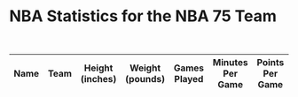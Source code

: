 <h1>NBA Statistics for the NBA 75 Team</h1>
<br>

<html>
<body>

<script>
  var requestOptions = {
    method: 'GET',
    redirect: 'follow'
  };

  fetch("https://tri3dev.duckdns.org/api/nbastats", requestOptions)
    .then(response => response.json())
    .then(data => {
      const table = document.getElementById("sportsTable");
      const tbody = document.createElement("tbody");

      data.forEach(player => {
        const row = document.createElement("tr");

        // Iterate over each property and create a table cell (td) for it
        for (const key in player) {
          const cell = document.createElement("td");
          cell.innerText = player[key];
          row.appendChild(cell);
        }

        tbody.appendChild(row);
      });

      table.appendChild(tbody);
    })
    .catch(error => console.log('error', error));

  // Rest of the code...
</script>

  <!-- defines the tableID that is going to be referred to later in this segment -->
  <table id="sportsTable">
    <thead>
        <tr>
            <!-- these are the sortTable functions for each of the columns. the onclick triggers a sorting response on selecting the column header. -->
            <th onclick="sortTable('name')">Name</th>
            <th onclick="sortTable('team')">Team</th>
            <th onclick="sortTable('height (inches)')">Height (inches)</th>
            <th onclick="sortTable('weight (pounds)')">Weight (pounds)</th>
            <th onclick="sortTable('games played')">Games Played</th>
            <th onclick="sortTable('minutes per game')">Minutes Per Game</th>
            <th onclick="sortTable('points per game')">Points Per Game</th>
            <th onclick="sortTable('fg percent')">FG Percent</th>
            <th onclick="sortTable('three percent')">Three Percent</th>
            <th onclick="sortTable('ft percent')">FT Percent</th>
            <th onclick="sortTable('offensive rebounds')">Offensive Rebounds</th>
            <th onclick="sortTable('defensive rebounds')">Defensive Rebounds</th>
            <th onclick="sortTable('assists per game')">Assists Per Game</th>
            <th onclick="sortTable('steals per game')">Steals Per Game</th>
            <th onclick="sortTable('blocks per game')">Blocks Per Game</th>
        </tr>
    </thead>
  </table>

<script>
    // sortTable function meant to sort based on each column header
    function sortTable(columnName) {
        const table = document.getElementById('sportsTable');
        // constant calls the tableID previously defined
        const rows = Array.from(table.tBodies[0].getElementsByTagName('tr'));
        const headerRow = table.getElementsByTagName('thead')[0].getElementsByTagName('tr')[0];
        const isAscending = !headerRow.classList.contains('asc');
        // very important line. the asc class helps the function decide whether or not the column is going to be sorted in an ascending or descending order. 

        rows.sort((rowA, rowB) => {
            // Get the cell values of the selected column for comparison
            let cellA = rowA.querySelector(`td:nth-child(${getColumnIndex(columnName)})`).innerText;
            let cellB = rowB.querySelector(`td:nth-child(${getColumnIndex(columnName)})`).innerText;
            // the nth-child selector is different from normal JS arrays, these have an index starting at 1 rather than 0
            // the rows are sorted based on the column. getColumnIndex is used to get the index of the sorting stats in each column. 

            if (columnName.toLowerCase() === 'name' || columnName.toLowerCase() === 'team') {
                // Sort alphabetically if the column is "Name" or "Team"
                return isAscending ? cellA.localeCompare(cellB, undefined, { sensitivity: 'base' }) : cellB.localeCompare(cellA, undefined, { sensitivity: 'base' });
            }

            // this if segment is for special situations with the name and team columns. since they process strings and need to be sorted alphabetically, so localeCompare is used to sort the rows by comparing cellA and cellB's values.

            // convert the cell values to numbers for the "Games Played" column
            if (columnName.toLowerCase() === 'games played') {
                cellA = parseInt(cellA);
                cellB = parseInt(cellB);
            }

            // games played was not sorting for some odd reason, which is why this if statement is necessary
            // the purpose is to parse the values in the games played column as integers, and then sorting them numerically.
            return isAscending ? cellA - cellB : cellB - cellA;
        });

        rows.forEach(row => table.tBodies[0].appendChild(row));
        headerRow.classList.toggle('asc');
        // this is meant for after sorting. after the sorting is done, the appendChild is used to format and append the SORTED data to the table.
    }

    
    function getColumnIndex(columnName) {
        // each column name is taken in columnName to get the index of the column values
        const table = document.getElementById('sportsTable');
        const headerRow = table.getElementsByTagName('thead')[0].getElementsByTagName('tr')[0];
        // contains the column headers, index is 0
        const headers = Array.from(headerRow.getElementsByTagName('th'));

        return headers.findIndex(header => header.innerText.toLowerCase() === columnName.toLowerCase()) + 1;
        // column header names are converted to lowercase. the sortTable is formatted like that as seen above - the IDs are all lowercase, but the formatted frontend headers are all uppercase, so they need to be converted to lowercase. makes process a whole lot easier and more efficient rather than having to deal with manually matching the ID names and column header names.
    }
</script>


<script>

const resultContainer = document.getElementById("result");
  // prepare URL's to allow easy switch from deployment and localhost
const url = "https://tri3dev.duckdns.org/api/nbastats"
const create_fetch = url + '/create';
const read_fetch = url + '/';
read_players();

function read_players() {
    // prepare fetch options
    const read_options = {
      method: 'GET', // *GET, POST, PUT, DELETE, etc.
      mode: 'cors', // no-cors, *cors, same-origin
      cache: 'default', // *default, no-cache, reload, force-cache, only-if-cached
      credentials: 'omit', // include, *same-origin, omit
      headers: {
        'Content-Type': 'application/json'
      },
    };     // fetch the data from API
    fetch(read_fetch, read_options)
      // response is a RESTful "promise" on any successful fetch
      .then(response => {
        // check for response errors
        if (response.status !== 200) {
            const errorMsg = 'Database read error: ' + response.status;
            console.log(errorMsg);
            const tr = document.createElement("tr");
            const td = document.createElement("td");
            td.innerHTML = errorMsg;
            tr.appendChild(td);
            return;
        }
        // valid response will have json data
        response.json().then(data => {
            console.log(data);
            for (let row in data) {
              console.log(data[row]);
              add_row(data[row]);
            }
        })
    })
      // catch fetch errors (ie ACCESS to server blocked)
    .catch(err => {
      console.error(err);
      const tr = document.createElement("tr");
      const td = document.createElement("td");
      td.innerHTML = err;
      tr.appendChild(td);
      resultContainer.appendChild(tr);
    });
  }

</script>

</body>
</html>